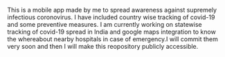 This is a mobile app made by me to spread awareness against supremely infectious coronovirus. I have included country wise tracking of covid-19 and some preventive measures. I am currently working on statewise tracking of covid-19 spread in India and google maps integration to know the whereabout nearby hospitals in case of emergency.I will commit them very soon and then I will make this reopository publicly accessible.
